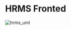 # HRMS Fronted

![hrms_uml](https://user-images.githubusercontent.com/75130813/121562746-6b21ad00-ca22-11eb-8f08-0012532bc016.PNG)
